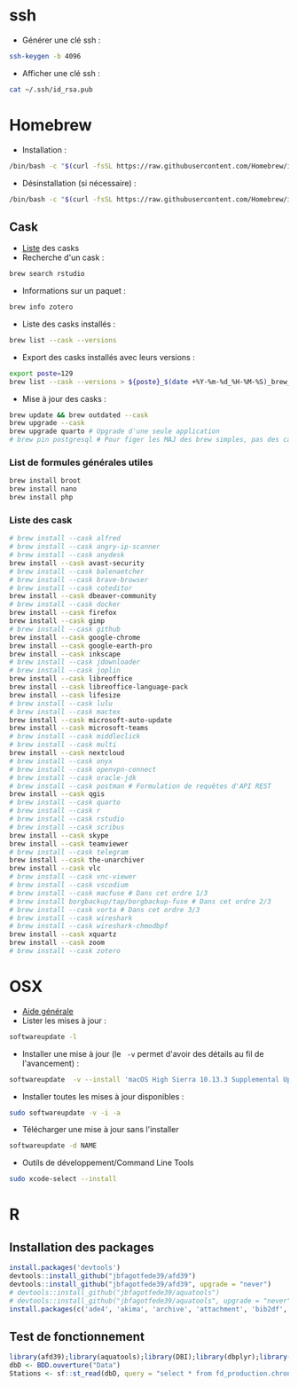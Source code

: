 <!--- Description ----
-- Auteur : Jean-Baptiste Fagot
-- Objectif : Script maintenance logiciels clients
-- Problèmes : 
-- À faire : 
-- Notes : 
 -->

# ssh
- Générer une clé ssh :
``` bash
ssh-keygen -b 4096
```
- Afficher une clé ssh :
``` bash
cat ~/.ssh/id_rsa.pub
```

# Homebrew
- Installation :
``` bash
/bin/bash -c "$(curl -fsSL https://raw.githubusercontent.com/Homebrew/install/HEAD/install.sh)"
```
- Désinstallation (si nécessaire) :
``` bash
/bin/bash -c "$(curl -fsSL https://raw.githubusercontent.com/Homebrew/install/master/uninstall.sh)"
```

## Cask
- [Liste](https://formulae.brew.sh/cask/) des casks
- Recherche d'un cask : 
``` bash
brew search rstudio
```

- Informations sur un paquet : 
``` bash
brew info zotero
```

- Liste des casks installés :
``` bash
brew list --cask --versions
```

- Export des casks installés avec leurs versions :
``` bash
export poste=129
brew list --cask --versions > ${poste}_$(date +%Y-%m-%d_%H-%M-%S)_brew_versions.txt
```

- Mise à jour des casks :
``` bash
brew update && brew outdated --cask
brew upgrade --cask
brew upgrade quarto # Upgrade d'une seule application
# brew pin postgresql # Pour figer les MAJ des brew simples, pas des cask
```

### List de formules générales utiles
```bash
brew install broot
brew install nano
brew install php
```

### Liste des cask
``` bash
# brew install --cask alfred
# brew install --cask angry-ip-scanner
# brew install --cask anydesk
brew install --cask avast-security
# brew install --cask balenaetcher
# brew install --cask brave-browser
# brew install --cask coteditor
brew install --cask dbeaver-community
# brew install --cask docker
brew install --cask firefox
brew install --cask gimp
# brew install --cask github
brew install --cask google-chrome
brew install --cask google-earth-pro
brew install --cask inkscape
# brew install --cask jdownloader
# brew install --cask joplin
brew install --cask libreoffice
brew install --cask libreoffice-language-pack
brew install --cask lifesize
# brew install --cask lulu
# brew install --cask mactex
brew install --cask microsoft-auto-update
brew install --cask microsoft-teams
# brew install --cask middleclick
# brew install --cask multi
brew install --cask nextcloud
# brew install --cask onyx
# brew install --cask openvpn-connect
# brew install --cask oracle-jdk
# brew install --cask postman # Formulation de requêtes d'API REST
brew install --cask qgis
# brew install --cask quarto
# brew install --cask r
# brew install --cask rstudio
# brew install --cask scribus
brew install --cask skype
brew install --cask teamviewer
# brew install --cask telegram
brew install --cask the-unarchiver
brew install --cask vlc
# brew install --cask vnc-viewer
# brew install --cask vscodium
# brew install --cask macfuse # Dans cet ordre 1/3
# brew install borgbackup/tap/borgbackup-fuse # Dans cet ordre 2/3
# brew install --cask vorta # Dans cet ordre 3/3
# brew install --cask wireshark
# brew install --cask wireshark-chmodbpf
brew install --cask xquartz
brew install --cask zoom
# brew install --cask zotero
```

# OSX
- [Aide générale](https://www.cyberciti.biz/faq/apple-mac-os-x-update-softwareupdate-bash-shell-command/)
- Lister les mises à jour :
``` bash
softwareupdate -l
```

- Installer une mise à jour (le ` -v` permet d'avoir des détails au fil de l'avancement) :
``` bash
softwareupdate  -v --install 'macOS High Sierra 10.13.3 Supplemental Update-'
```

- Installer toutes les mises à jour disponibles :
``` bash
sudo softwareupdate -v -i -a
```

- Télécharger une mise à jour sans l'installer
``` bash
softwareupdate -d NAME
```

- Outils de développement/Command Line Tools
``` bash
sudo xcode-select --install
```

# R
## Installation des packages
``` R
install.packages('devtools')
devtools::install_github("jbfagotfede39/afd39")
devtools::install_github("jbfagotfede39/afd39", upgrade = "never")
# devtools::install_github("jbfagotfede39/aquatools")
# devtools::install_github("jbfagotfede39/aquatools", upgrade = "never")
install.packages(c('ade4', 'akima', 'archive', 'attachment', 'bib2df', 'clisymbols', 'colourpicker', 'corrr', 'cronR', 'DT', 'dygraphs', 'flextable', 'ggmap', 'ggplotify', 'ggrepel', 'ggthemes', 'gitcreds', 'gt', 'gtExtras', 'gtsummary', 'hexView', 'hrbrthemes', 'janitor', 'kableExtra', 'logr', 'markdown', 'osmdata', 'palmerpenguins', 'pander', 'pgirmess', 'qrcode', 'readODS', 'recipes', 'RCurl', 'renv', 'reticulate', 'RSQLite', 'sassy', 'shiny', 'shinyauthr', 'shinydashboard', 'shinyFiles', 'shinyTime', 'styler', 'svglite', 'tidygeocoder', 'tidylog', 'tidyxl', 'vegan', 'viridis'))
```

## Test de fonctionnement
``` R
library(afd39);library(aquatools);library(DBI);library(dbplyr);library(ggrepel);library(glue);library(lubridate);library(readxl);library(sf);library(stringr);library(tidyverse)
dbD <- BDD.ouverture("Data")
Stations <- sf::st_read(dbD, query = "select * from fd_production.chroniques_stations;")
```
